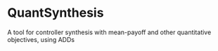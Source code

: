 # QuantSynthesis
A tool for controller synthesis with mean-payoff and other quantitative objectives, using ADDs
